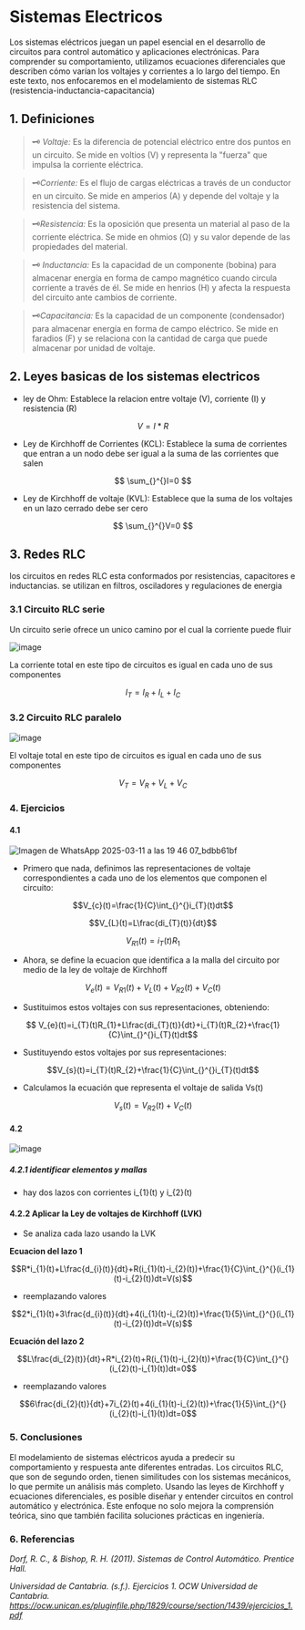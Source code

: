 # Sistemas Electricos 
Los sistemas eléctricos juegan un papel esencial en el desarrollo de circuitos para control automático y aplicaciones electrónicas. Para comprender su comportamiento, utilizamos ecuaciones diferenciales que describen cómo varían los voltajes y corrientes a lo largo del tiempo. En este texto, nos enfocaremos en el modelamiento de sistemas RLC (resistencia-inductancia-capacitancia)
## 1. Definiciones 
>🗝️ *Voltaje:* Es la diferencia de potencial eléctrico entre dos puntos en un circuito. Se mide en voltios (V) y representa la "fuerza" que impulsa la corriente eléctrica.

>🗝️*Corriente:* Es el flujo de cargas eléctricas a través de un conductor en un circuito. Se mide en amperios (A) y depende del voltaje y la resistencia del sistema.

>🗝️*Resistencia:* Es la oposición que presenta un material al paso de la corriente eléctrica. Se mide en ohmios (Ω) y su valor depende de las propiedades del material.

>🗝️ *Inductancia:* Es la capacidad de un componente (bobina) para almacenar energía en forma de campo magnético cuando circula corriente a través de él. Se mide en henrios (H) y afecta la respuesta del circuito ante cambios de corriente.

>🗝️*Capacitancia:* Es la capacidad de un componente (condensador) para almacenar energía en forma de campo eléctrico. Se mide en faradios (F) y se relaciona con la cantidad de carga que puede almacenar por unidad de voltaje.

## 2. Leyes basicas de los sistemas electricos
- ley de Ohm: Establece la relacion entre voltaje (V), corriente (I) y resistencia (R)

 $$ V = I*R $$
- Ley de Kirchhoff de Corrientes (KCL): Establece la suma de corrientes que entran a un nodo debe ser igual a la suma de las corrientes que salen

 $$ \sum_{}^{}I=0 $$
- Ley de Kirchhoff de voltaje (KVL): Establece que la suma de los voltajes en un lazo cerrado debe ser cero

$$ \sum_{}^{}V=0 $$
## 3. Redes RLC
los circuitos en redes RLC esta conformados por resistencias, capacitores e inductancias. se utilizan en filtros, osciladores y regulaciones de energia

### 3.1 Circuito RLC serie
Un circuito serie ofrece un unico camino por el cual la corriente puede fluir

![image](https://github.com/user-attachments/assets/4f314a98-ff75-4336-aa9e-d7100a515b51)

La corriente total en este tipo de circuitos es igual en cada uno de sus componentes

$$ I_{T}=I_{R}+I_{L}+I_{C} $$

### 3.2 Circuito RLC paralelo

![image](https://github.com/user-attachments/assets/6e58af20-89e7-49e5-b6a1-8c35abec4116)

El voltaje total en este tipo de circuitos es igual en cada uno de sus componentes

$$ V_{T}=V_{R}+V_{L}+V_{C} $$

### 4. Ejercicios
#### 4.1 
![Imagen de WhatsApp 2025-03-11 a las 19 46 07_bdbb61bf](https://github.com/user-attachments/assets/c5abb617-98dc-4a69-bba6-d44876c115b7)

- Primero que nada, definimos las representaciones de voltaje correspondientes a cada uno de los elementos que componen el circuito:

$$V_{c}(t)=\frac{1}{C}\int_{}^{}i_{T}(t)dt$$

$$V_{L}(t)=L\frac{di_{T}(t)}{dt}$$

$$V_{R1}(t)=i_{T}(t)R_{1}$$

- Ahora, se define la ecuacion que identifica a la malla del circuito por medio de la ley de voltaje de Kirchhoff

$$V_{e}(t)=V_{R1}(t)+V_{L}(t)+V_{R2}(t)+V_{C}(t)$$           

- Sustituimos estos voltajes con sus representaciones, obteniendo:

$$ V_{e}(t)=i_{T}(t)R_{1}+L\frac{di_{T}(t)}{dt}+i_{T}(t)R_{2}+\frac{1}{C}\int_{}^{}i_{T}(t)dt$$

- Sustituyendo estos voltajes por sus representaciones:

$$V_{s}(t)=i_{T}(t)R_{2}+\frac{1}{C}\int_{}^{}i_{T}(t)dt$$

- Calculamos la ecuación que representa el voltaje de salida Vs(t)

$$V_{s}(t)=V_{R2}(t)+V_{C}(t)$$

#### 4.2 
![image](https://github.com/user-attachments/assets/d9a008b0-32fe-4451-aacb-f344b9899341)

##### 4.2.1 identificar elementos y mallas
- hay dos lazos con corrientes i_{1}(t) y i_{2}(t)
  
#### 4.2.2 Aplicar la Ley de voltajes de Kirchhoff (LVK)
- Se analiza cada lazo usando la LVK
  
**Ecuacion del lazo 1**

$$R*i_{1}(t)+L\frac{d_{i}(t)}{dt}+R(i_{1}(t)-i_{2}(t))+\frac{1}{C}\int_{}^{}(i_{1}(t)-i_{2}(t))dt=V(s)$$

- reemplazando valores
  
$$2*i_{1}(t)+3\frac{d_{i}(t)}{dt}+4(i_{1}(t)-i_{2}(t))+\frac{1}{5}\int_{}^{}(i_{1}(t)-i_{2}(t))dt=V(s)$$

**Ecuación del lazo 2**

$$L\frac{di_{2}(t)}{dt}+R*i_{2}(t)+R(i_{1}(t)-i_{2}(t))+\frac{1}{C}\int_{}^{}(i_{2}(t)-i_{1}(t))dt=0$$

- reemplazando valores
  
$$6\frac{di_{2}(t)}{dt}+7i_{2}(t)+4(i_{1}(t)-i_{2}(t))+\frac{1}{5}\int_{}^{}(i_{2}(t)-i_{1}(t))dt=0$$

### 5. Conclusiones
El modelamiento de sistemas eléctricos ayuda a predecir su comportamiento y respuesta ante diferentes entradas. Los circuitos RLC, que son de segundo orden, tienen similitudes con los sistemas mecánicos, lo que permite un análisis más completo. Usando las leyes de Kirchhoff y ecuaciones diferenciales, es posible diseñar y entender circuitos en control automático y electrónica. Este enfoque no solo mejora la comprensión teórica, sino que también facilita soluciones prácticas en ingeniería.
### 6. Referencias
*Dorf, R. C., & Bishop, R. H. (2011). Sistemas de Control Automático. Prentice Hall.*   

*Universidad de Cantabria. (s.f.). Ejercicios 1. OCW Universidad de Cantabria. https://ocw.unican.es/pluginfile.php/1829/course/section/1439/ejercicios_1.pdf*

    



